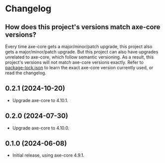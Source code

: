 # Changelog

## How does this project's versions match axe-core versions?

Every time axe-core gets a major/minor/patch upgrade, this project also gets a major/minor/patch upgrade. But this project can also have upgrades unrelated to axe-core, which follow semantic versioning. As a result, this project's versions will not match axe-core versions exactly. Refer to [package-lock.json](./assets/package-lock.json) to learn the exact axe-core version currently used, or read the changelog.

## 0.2.1 (2024-10-20)

- Upgrade axe-core to 4.10.1.

## 0.2.0 (2024-07-30)

- Upgrade axe-core to 4.10.0.

## 0.1.0 (2024-06-08)

- Initial release, using axe-core 4.9.1.

